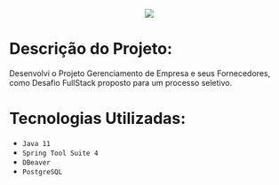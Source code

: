 <p align="center"> 
<img src="http://img.shields.io/static/v1?label=STATUS&message=EM%20DESENVOLVIMENTO&color=ff0092&style=for-the-badge"/>
</p>

# <a name="descrição-do-projeto"></a> Descrição do Projeto:
Desenvolvi o Projeto Gerenciamento de Empresa e seus Fornecedores, como Desafio FullStack proposto para um processo seletivo. 

# <a name="tecnologias-utilizadas"></a> Tecnologias Utilizadas:
* ``Java 11``
* ``Spring Tool Suite 4``
* ``DBeaver``
* ``PostgreSQL``
